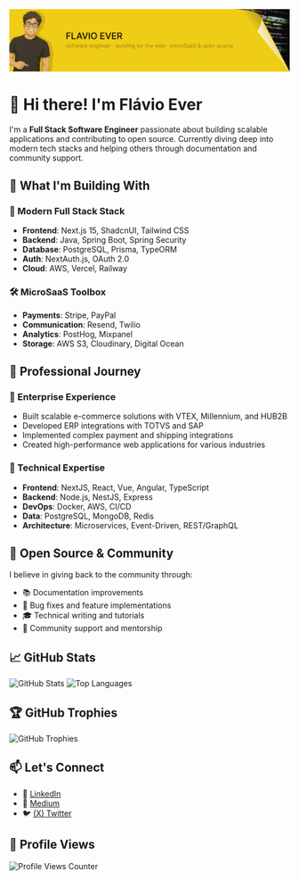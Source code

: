 <img src="assets/github_header.png" alt="Banner Header">

# 👋 Hi there! I'm Flávio Ever

I'm a **Full Stack Software Engineer** passionate about building scalable applications and contributing to open source. Currently diving deep into modern tech stacks and helping others through documentation and community support.

## 🎯 What I'm Building With

### 🚀 Modern Full Stack Stack

- **Frontend**: Next.js 15, ShadcnUI, Tailwind CSS
- **Backend**: Java, Spring Boot, Spring Security
- **Database**: PostgreSQL, Prisma, TypeORM
- **Auth**: NextAuth.js, OAuth 2.0
- **Cloud**: AWS, Vercel, Railway

### 🛠️ MicroSaaS Toolbox

- **Payments**: Stripe, PayPal
- **Communication**: Resend, Twilio
- **Analytics**: PostHog, Mixpanel
- **Storage**: AWS S3, Cloudinary, Digital Ocean

## 💼 Professional Journey

### 🏢 Enterprise Experience

- Built scalable e-commerce solutions with VTEX, Millennium, and HUB2B
- Developed ERP integrations with TOTVS and SAP
- Implemented complex payment and shipping integrations
- Created high-performance web applications for various industries

### 🔧 Technical Expertise

- **Frontend**: NextJS, React, Vue, Angular, TypeScript
- **Backend**: Node.js, NestJS, Express
- **DevOps**: Docker, AWS, CI/CD
- **Data**: PostgreSQL, MongoDB, Redis
- **Architecture**: Microservices, Event-Driven, REST/GraphQL

## 🌟 Open Source & Community

I believe in giving back to the community through:

- 📚 Documentation improvements
- 🐛 Bug fixes and feature implementations
- 🎓 Technical writing and tutorials
- 🤝 Community support and mentorship

## 📈 GitHub Stats

![GitHub Stats](https://github-readme-stats.vercel.app/api?username=flavio-ever&show_icons=true&theme=radical)
![Top Languages](https://github-readme-stats.vercel.app/api/top-langs/?username=flavio-ever&layout=compact&theme=radical)

## 🏆 GitHub Trophies

![GitHub Trophies](https://github-profile-trophy.vercel.app/?username=flavio-ever&theme=radical&no-frame=true&margin-w=15)

## 📫 Let's Connect

- 💼 [LinkedIn](https://www.linkedin.com/in/flavio-ever/)
- 📖 [Medium](https://medium.com/@flavio.ever)
- 🐦 [(X) Twitter](https://twitter.com/flavioever)

## 👀 Profile Views

![Profile Views Counter](https://komarev.com/ghpvc/?username=flavio-ever&color=blueviolet)
